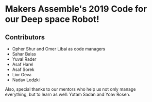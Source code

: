 # Makers Assemble's 2019 Code for our Deep space Robot!

## Contributors

* Opher Shur and Omer Libai as code managers
* Sahar Balas
* Yuval Rader
* Asaf Harel
* Asaf Sorek
* Lior Geva
* Nadav Lodzki

Also, special thanks to our mentors who help us not only manage everything, but to learn as well: Yotam Sadan and Yoav Rosen.
